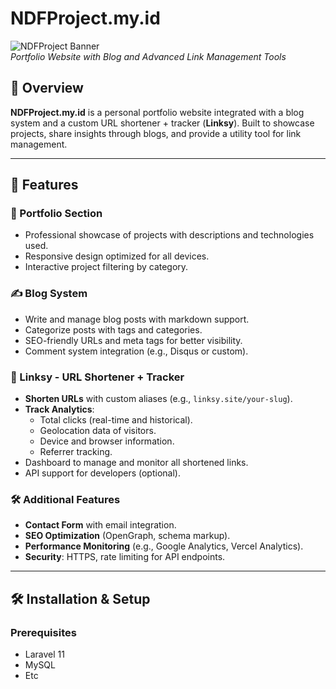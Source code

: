 # NDFProject.my.id

![NDFProject Banner](https://i.ibb.co.com/84xvp99m/linksy-ndfproject.png)  
*Portfolio Website with Blog and Advanced Link Management Tools*

## 🌟 Overview
**NDFProject.my.id** is a personal portfolio website integrated with a blog system and a custom URL shortener + tracker (**Linksy**). Built to showcase projects, share insights through blogs, and provide a utility tool for link management.

---

## 🚀 Features

### 📁 Portfolio Section
- Professional showcase of projects with descriptions and technologies used.
- Responsive design optimized for all devices.
- Interactive project filtering by category.

### ✍️ Blog System
- Write and manage blog posts with markdown support.
- Categorize posts with tags and categories.
- SEO-friendly URLs and meta tags for better visibility.
- Comment system integration (e.g., Disqus or custom).

### 🔗 Linksy - URL Shortener + Tracker
- **Shorten URLs** with custom aliases (e.g., `linksy.site/your-slug`).
- **Track Analytics**:
  - Total clicks (real-time and historical).
  - Geolocation data of visitors.
  - Device and browser information.
  - Referrer tracking.
- Dashboard to manage and monitor all shortened links.
- API support for developers (optional).

### 🛠️ Additional Features
- **Contact Form** with email integration.
- **SEO Optimization** (OpenGraph, schema markup).
- **Performance Monitoring** (e.g., Google Analytics, Vercel Analytics).
- **Security**: HTTPS, rate limiting for API endpoints.

---

## 🛠️ Installation & Setup

### Prerequisites
- Laravel 11
- MySQL
- Etc

